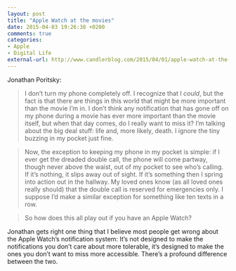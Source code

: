 ```yaml
---
layout: post
title: "Apple Watch at the movies"
date: 2015-04-03 19:26:38 +0200
comments: true
categories: 
- Apple
- Digital Life
external-url: http://www.candlerblog.com/2015/04/01/apple-watch-at-the-movies/
---
```


Jonathan Poritsky:

> I don’t turn my phone completely off. I recognize that I _could_, but the fact is that there are things in this world that might be more important than the movie I’m in. I don’t think any notification that has gone off on my phone during a movie has ever more important than the movie itself, but when that day comes, do I really want to miss it? I’m talking about the big deal stuff: life and, more likely, death. I ignore the tiny buzzing in my pocket just fine.

> Now, the exception to keeping my phone in my pocket is simple: if I ever get the dreaded double call, the phone will come partway, though never above the waist, out of my pocket to see who’s calling. If it’s nothing, it slips away out of sight. If it’s something then I spring into action out in the hallway. My loved ones know (as all loved ones really should) that the double call is reserved for emergencies only. I suppose I’d make a similar exception for something like ten texts in a row.

> So how does this all play out if you have an Apple Watch?

Jonathan gets right one thing that I believe most people get wrong about the Apple Watch’s notification system: It’s not designed to make the notifications you don’t care about more tolerable, it’s designed to make the ones you don’t want to miss more accessible. There’s a profound difference between the two.